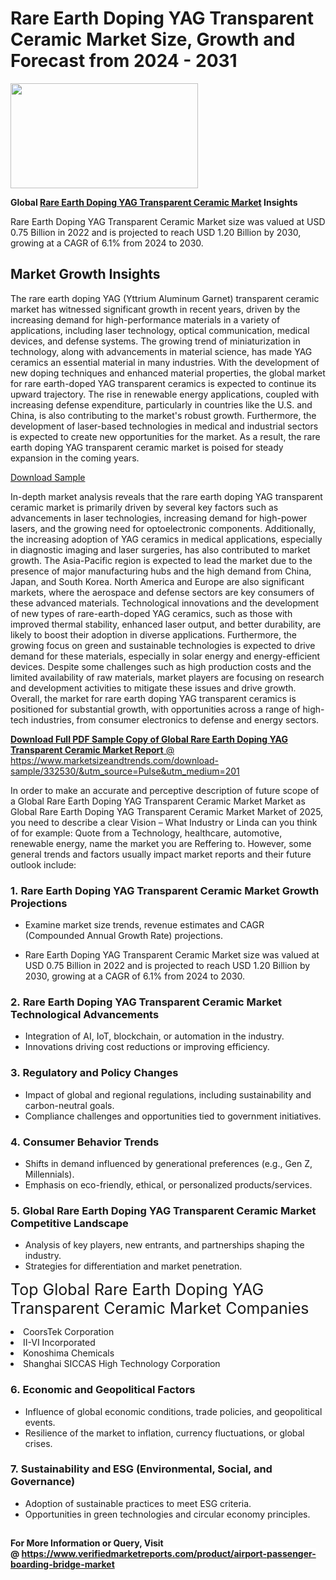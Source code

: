 <H1>Rare Earth Doping YAG Transparent Ceramic Market Size, Growth and Forecast from 2024 - 2031</H1><img class="aligncenter size-medium wp-image-584254" src="https://thirdeyenews.in/wp-content/uploads/2024/09/Global-Market-Research-300x168.jpeg" alt="" width="300" height="168" /><p><strong>Global&nbsp;<a href="https://www.marketsizeandtrends.com/download-sample/332530/&amp;utm_source=Pulse&amp;utm_medium=201">Rare Earth Doping YAG Transparent Ceramic Market</a> Insights</strong></p><p>Rare Earth Doping YAG Transparent Ceramic Market size was valued at USD 0.75 Billion in 2022 and is projected to reach USD 1.20 Billion by 2030, growing at a CAGR of 6.1% from 2024 to 2030.</p><p><h2>Market Growth Insights</h2> <p>The rare earth doping YAG (Yttrium Aluminum Garnet) transparent ceramic market has witnessed significant growth in recent years, driven by the increasing demand for high-performance materials in a variety of applications, including laser technology, optical communication, medical devices, and defense systems. The growing trend of miniaturization in technology, along with advancements in material science, has made YAG ceramics an essential material in many industries. With the development of new doping techniques and enhanced material properties, the global market for rare earth-doped YAG transparent ceramics is expected to continue its upward trajectory. The rise in renewable energy applications, coupled with increasing defense expenditure, particularly in countries like the U.S. and China, is also contributing to the market's robust growth. Furthermore, the development of laser-based technologies in medical and industrial sectors is expected to create new opportunities for the market. As a result, the rare earth doping YAG transparent ceramic market is poised for steady expansion in the coming years.</p> <p><a href="#">Download Sample</a></p> <p>In-depth market analysis reveals that the rare earth doping YAG transparent ceramic market is primarily driven by several key factors such as advancements in laser technologies, increasing demand for high-power lasers, and the growing need for optoelectronic components. Additionally, the increasing adoption of YAG ceramics in medical applications, especially in diagnostic imaging and laser surgeries, has also contributed to market growth. The Asia-Pacific region is expected to lead the market due to the presence of major manufacturing hubs and the high demand from China, Japan, and South Korea. North America and Europe are also significant markets, where the aerospace and defense sectors are key consumers of these advanced materials. Technological innovations and the development of new types of rare-earth-doped YAG ceramics, such as those with improved thermal stability, enhanced laser output, and better durability, are likely to boost their adoption in diverse applications. Furthermore, the growing focus on green and sustainable technologies is expected to drive demand for these materials, especially in solar energy and energy-efficient devices. Despite some challenges such as high production costs and the limited availability of raw materials, market players are focusing on research and development activities to mitigate these issues and drive growth. Overall, the market for rare earth doping YAG transparent ceramics is positioned for substantial growth, with opportunities across a range of high-tech industries, from consumer electronics to defense and energy sectors.</p> <p><a href="#"></p><p><span class=""><strong>Download Full PDF Sample Copy of Global Rare Earth Doping YAG Transparent Ceramic Market Report</strong> @ <a href="https://www.marketsizeandtrends.com/download-sample/332530/&amp;utm_source=Pulse&amp;utm_medium=201" target="_blank">https://www.marketsizeandtrends.com/download-sample/332530/&amp;utm_source=Pulse&amp;utm_medium=201</a></span></p><p>In order to make an accurate and perceptive description of future scope of a Global&nbsp;Rare Earth Doping YAG Transparent Ceramic Market Market as Global&nbsp;Rare Earth Doping YAG Transparent Ceramic Market Market of 2025, you need to describe a clear Vision &ndash; What Industry or Linda can you think of for example: Quote from a Technology, healthcare, automotive, renewable energy, name the market you are Reffering to. However, some general trends and factors usually impact market reports and their future outlook include:</p><h3>1.&nbsp;<strong>Rare Earth Doping YAG Transparent Ceramic Market Growth Projections</strong></h3><ul><li>Examine market size trends, revenue estimates and CAGR (Compounded Annual Growth Rate) projections.</li><li><p>Rare Earth Doping YAG Transparent Ceramic Market size was valued at USD 0.75 Billion in 2022 and is projected to reach USD 1.20 Billion by 2030, growing at a CAGR of 6.1% from 2024 to 2030.</p></li></ul><h3>2.&nbsp;<strong>Rare Earth Doping YAG Transparent Ceramic Market Technological Advancements</strong></h3><ul><li>Integration of AI, IoT, blockchain, or automation in the industry.</li><li>Innovations driving cost reductions or improving efficiency.</li></ul><h3>3.&nbsp;<strong>Regulatory and Policy Changes</strong></h3><ul><li>Impact of global and regional regulations, including sustainability and carbon-neutral goals.</li><li>Compliance challenges and opportunities tied to government initiatives.</li></ul><h3>4.&nbsp;<strong>Consumer Behavior Trends</strong></h3><ul><li>Shifts in demand influenced by generational preferences (e.g., Gen Z, Millennials).</li><li>Emphasis on eco-friendly, ethical, or personalized products/services.</li></ul><h3>5.&nbsp;<strong>Global Rare Earth Doping YAG Transparent Ceramic Market Competitive Landscape</strong></h3><ul><li>Analysis of key players, new entrants, and partnerships shaping the industry.</li><li>Strategies for differentiation and market penetration.</li></ul><p data-pm-slice="1 1 []"><span style="color: inherit; font-family: inherit; font-size: 25px;">Top Global Rare Earth Doping YAG Transparent Ceramic Market Companies</span></p><div class="" data-test-id=""><p><li>CoorsTek Corporation</li><li> II-VI Incorporated</li><li> Konoshima Chemicals</li><li> Shanghai SICCAS High Technology Corporation</li></p></div><h3>6.&nbsp;<strong>Economic and Geopolitical Factors</strong></h3><ul><li>Influence of global economic conditions, trade policies, and geopolitical events.</li><li>Resilience of the market to inflation, currency fluctuations, or global crises.</li></ul><h3>7.&nbsp;<strong>Sustainability and ESG (Environmental, Social, and Governance)</strong></h3><ul><li>Adoption of sustainable practices to meet ESG criteria.</li><li>Opportunities in green technologies and circular economy principles.</li></ul><h2><strong style="font-size: 14px;">For More Information or Query, Visit @&nbsp;</strong><a style="background-color: #ffffff; font-size: 14px;" href="https://www.marketsizeandtrends.com/report/rare-earth-doping-yag-transparent-ceramic-market/" target="_blank">https://www.verifiedmarketreports.com/product/airport-passenger-boarding-bridge-market</a></h2>
